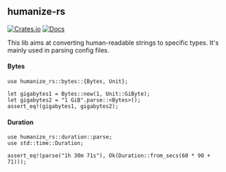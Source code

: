 ## humanize-rs
[![Crates.io](https://img.shields.io/crates/v/humanize-rs.svg)](https://crates.io/crates/humanize-rs)
[![Docs](https://docs.rs/humanize-rs/badge.svg)](https://docs.rs/humanize-rs)

This lib aims at converting human-readable strings to specific types.
It's mainly used in parsing config files.

#### Bytes
```
use humanize_rs::bytes::{Bytes, Unit};

let gigabytes1 = Bytes::new(1, Unit::GiByte);
let gigabytes2 = "1 GiB".parse::<Bytes>();
assert_eq!(gigabytes1, gigabytes2);
```

#### Duration
```
use humanize_rs::duration::parse;
use std::time::Duration;

assert_eq!(parse("1h 30m 71s"), Ok(Duration::from_secs(60 * 90 + 71)));
```
